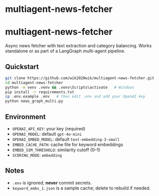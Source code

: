 # multiagent-news-fetcher


# multiagent-news-fetcher

Async news fetcher with text extraction and category balancing. Works standalone or as part of a LangGraph multi-agent pipeline.

## Quickstart

```bash
git clone https://github.com/wik2020wik/multiagent-news-fetcher.git
cd multiagent-news-fetcher
python -m venv .venv && .venv\Scripts\activate   # Windows
pip install -r requirements.txt
cp .env.example .env   # then edit .env and add your OpenAI key
python news_graph_multi.py
```

## Environment

- `OPENAI_API_KEY`: your key (required)
- `OPENAI_MODEL`: default `gpt-4o-mini`
- `OPENAI_EMBED_MODEL`: default `text-embedding-3-small`
- `EMBED_CACHE_PATH`: cache file for keyword embeddings
- `EMBED_SIM_THRESHOLD`: similarity cutoff (0–1)
- `SCORING_MODE`: `embedding`

## Notes
- `.env` is ignored; **never** commit secrets.
- `keyword_embs_1.json` is a sample cache; delete to rebuild if needed.

